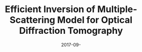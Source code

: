 ---
title: "Efficient Inversion of Multiple-Scattering Model for Optical Diffraction Tomography"
collection: publications
permalink: /publication/2017-09-Efficient-Inversion-of-Multiple-Scattering-Model-for-Optical-Diffraction-Tomography
category: 'journal'
date: 2017-09-
venue: 'Optics Express'
citation: ' E. Soubies,  Pham T.-a.,  M. Unser, &quot;Efficient Inversion of Multiple-Scattering Model for Optical Diffraction Tomography.&quot; <i>Optics Express</i>, 25, 8, 21786--21800, 09 2017.'
---